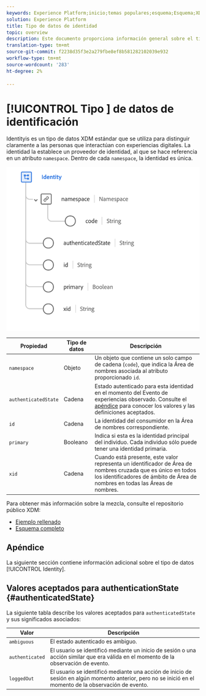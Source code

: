 ```yaml
---
keywords: Experience Platform;inicio;temas populares;esquema;Esquema;XDM;campos;esquemas;Esquemas;identidad;tipo de datos;tipo de datos;tipo de datos;
solution: Experience Platform
title: Tipo de datos de identidad
topic: overview
description: Este documento proporciona información general sobre el tipo de datos Identity XDM.
translation-type: tm+mt
source-git-commit: f2238d35f3e2a279fbe8ef8b581282102039e932
workflow-type: tm+mt
source-wordcount: '283'
ht-degree: 2%

---
```



# [!UICONTROL Tipo ] de datos de identificación

 Identityis es un tipo de datos XDM estándar que se utiliza para distinguir claramente a las personas que interactúan con experiencias digitales. La identidad la establece un proveedor de identidad, al que se hace referencia en un atributo `namespace`. Dentro de cada `namespace`, la identidad es única.

<img src="../images/data-types/identity.png" width="550" /><br />

| Propiedad | Tipo de datos | Descripción |
| --- | --- | --- |
| `namespace` | Objeto | Un objeto que contiene un solo campo de cadena (`code`), que indica la Área de nombres asociada al atributo proporcionado `id`. |
| `authenticatedState` | Cadena | Estado autenticado para esta identidad en el momento del Evento de experiencias observado. Consulte el [apéndice](#authenticatedState) para conocer los valores y las definiciones aceptados. |
| `id` | Cadena | La identidad del consumidor en la Área de nombres correspondiente. |
| `primary` | Booleano | Indica si esta es la identidad principal del individuo. Cada individuo sólo puede tener una identidad primaria. |
| `xid` | Cadena | Cuando está presente, este valor representa un identificador de Área de nombres cruzada que es único en todos los identificadores de ámbito de Área de nombres en todas las Áreas de nombres. |

Para obtener más información sobre la mezcla, consulte el repositorio público XDM:

* [Ejemplo rellenado](https://github.com/adobe/xdm/blob/master/components/datatypes/identity.example.1.json)
* [Esquema completo](https://github.com/adobe/xdm/blob/master/components/datatypes/identity.schema.json)

## Apéndice

La siguiente sección contiene información adicional sobre el tipo de datos [!UICONTROL Identity].

## Valores aceptados para authenticationState {#authenticatedState}

La siguiente tabla describe los valores aceptados para `authenticatedState` y sus significados asociados:

| Valor | Descripción |
| --- | --- |
| `ambiguous` | El estado autenticado es ambiguo. |
| `authenticated` | El usuario se identificó mediante un inicio de sesión o una acción similar que era válida en el momento de la observación de evento. |
| `loggedOut` | El usuario se identificó mediante una acción de inicio de sesión en algún momento anterior, pero no se inició en el momento de la observación de evento. |